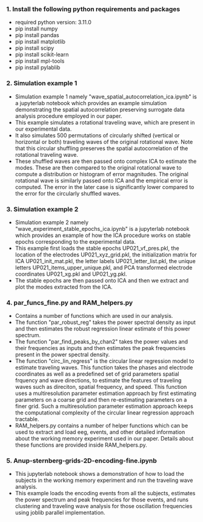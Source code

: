 ### 1. Install the following python requirements and packages
- required python version: 3.11.0
- pip install numpy
- pip install pandas
- pip install matplotlib
- pip install scipy
- pip install scikit-learn
- pip install mpl-tools
- pip install pylablib

### 2. Simulation example 1
- Simulation example 1 namely "wave_spatial_autocorrelation_ica.ipynb" is a jupyterlab notebook which provides an example simulation demonstrating the spatial autocorrelation preserving surrogate data analysis procedure employed in our paper. 
- This example simulates a rotational traveling wave, which are present in our experimental data.
- It also simulates 500 permutations of circularly shifted (vertical or horizontal or both) traveling waves of the original rotational wave. Note that this circular shuffling preserves the spatial autocorrelation of the rotational traveling wave. 
- These shuffled waves are then passed onto complex ICA to estimate the modes. These are then compared to the original rotational wave to compute a distribution or histogram of error magnitudes. The original rotational wave is similarly passed onto ICA and the empirical error is computed. The error in the later case is significantly lower compared to the error for the circularly shuffled waves.

### 3. Simulation example 2
- Simulation example 2 namely "wave_experiment_stable_epochs_ica.ipynb" is a jupyterlab notebook which provides an example of how the ICA procedure works on stable epochs corresponding to the experimental data. 
- This example first loads the stable epochs UP021_vf_pres.pkl, the location of the electrodes UP021_xyz_grid.pkl, the initialization matrix for ICA UP021_init_mat.pkl, the letter labels UP021_letter_list.pkl, the unique letters UP021_items_upper_unique.pkl, and PCA transformed electrode coordinates UP021_xg.pkl and UP021_yg.pkl.  
- The stable epochs are then passed onto ICA and then we extract and plot the modes extracted from the ICA. 

### 4. par_funcs_fine.py and RAM_helpers.py
- Contains a number of functions which are used in our analysis.
- The function "par_robust_reg" takes the power spectral density as input and then estimates the robust regression linear estimate of this power spectrum. 
- The function "par_find_peaks_by_chan2" takes the power values and their frequencies as inputs and then estimates the peak frequencies present in the power spectral density. 
- The function "circ_lin_regress" is the circular linear regression model to estimate traveling waves. This function takes the phases and electrode coordinates as well as a predefined set of grid parameters spatial frquency and wave directions, to estimate the features of traveling waves such as direciton, spatial frequency, and speed. This function uses a multiresolution parameter estimation approach by first estimating parameters on a coarse grid and then re-estimating parameters on a finer grid. Such a multiresolution parameter estimation approach keeps the computational complexity of the circular linear regression approach tractable.
- RAM_helpers.py contains a number of helper functions which can be used to extract and load eeg, events, and other detailed information about the working memory experiment used in our paper. Details about these functions are provided inside RAM_helpers.py.

### 5. Anup-sternberg-grids-2D-encoding-fine.ipynb 
- This jupyterlab notebook shows a demonstration of how to load the subjects in the working memory experiment and run the traveling wave analysis.
- This example loads the encoding events from all the subjects, estimates the power spectrum and peak frequencies for those events, and runs clustering and traveling wave analysis for those oscillation frequencies using joblib parallel implementation. 

  
